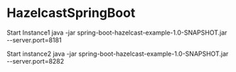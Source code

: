 # HazelcastSpringBoot

Start Instance1
java -jar spring-boot-hazelcast-example-1.0-SNAPSHOT.jar --server.port=8181

Start instance2
java -jar spring-boot-hazelcast-example-1.0-SNAPSHOT.jar --server.port=8282
